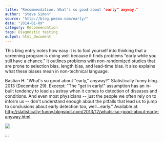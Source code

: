 ```yaml
---
title: "Recommendation: What's so good about "early" anyway."
author: "Steve Simon"
source: "http://blog.pmean.com/early/"
date: "2014-01-09"
category: Recommendation
tags: Diagnostic testing
output: html_document
---
```


This blog entry notes how easy it is to fool yourself into thinking that
a screening program is doing well because it finds problems "early while
you still have a chance." It outlines problems with non-randomized
studies that are prone to selection bias, length bias, and lead-time
bias. It also explains what these biases mean in non-technical
language.

<!---More--->

Bastian H. "What's so good about "early," anyway?" Statistically funny
blog. 2013 (December 29). Excerpt: "The "get in early!" assumption has
an in-built tendency to lead us astray when it comes to detection of
diseases and conditions. And even most physicians -- just the people we
often rely on to inform us -- don't understand enough about the pitfalls
that lead us to jump to conclusions about early detection too,
well...early." Available at:
<http://statistically-funny.blogspot.com/2013/12/whats-so-good-about-early-anyway.html>.

![](../../images/early01.png)


:::


